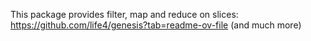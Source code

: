 This package provides filter, map and reduce on slices:
https://github.com/life4/genesis?tab=readme-ov-file
(and much more)
